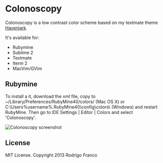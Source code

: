 Colonoscopy
===========

Colonoscopy is a low contrast color scheme based on my textmate theme [Havenjark](https://github.com/caffo/havenjark).

It's available for:

* Rubymine
* Sublime 2
* Textmate
* Iterm 2
* MacVim/GVim

## Rubymine
To install a it, download the xml file,  copy to ~/Library/Preferences/RubyMine40/colors/ (Mac OS X) or C:\Users\%username%.RubyMine40\config\colors\ (Windows) and restart RubyMine. Then go to IDE Settings | Editor | Colors and select 'Colonoscopy'.

![Colonoscopy screenshot](http://caffo.baconfile.com.s3.amazonaws.com/colonoscopy.png)

## License

MIT License. Copyright 2013 Rodrigo Franco